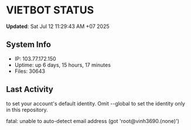 # VIETBOT STATUS
**Updated**: Sat Jul 12 11:29:43 AM +07 2025

## System Info
- IP: 103.77.172.150
- Uptime: up 6 days, 15 hours, 17 minutes
- Files: 30643

## Last Activity

to set your account's default identity.
Omit --global to set the identity only in this repository.

fatal: unable to auto-detect email address (got 'root@vinh3690.(none)')
